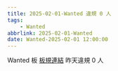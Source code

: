 ```yaml
---
title: 2025-02-01-Wanted 違規 0 人
tags:
    - Wanted
abbrlink: 2025-02-01-Wanted
date: Wanted-2025-02-01 12:00:00
---
```

Wanted 板 [板規連結](https://www.ptt.cc/bbs/Wanted/M.1608829773.A.D3B.html)
昨天違規 0 人
